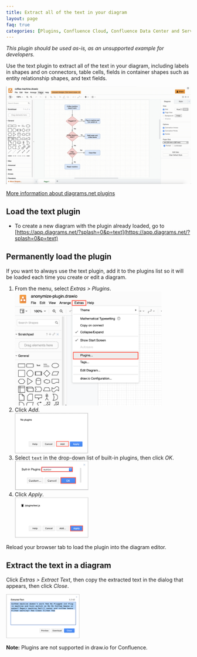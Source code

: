 ```yaml
---
title: Extract all of the text in your diagram
layout: page
faq: true
categories: [Plugins, Confluence Cloud, Confluence Data Center and Server]
---
```


_This plugin should be used as-is, as an unsupported example for developers._

Use the text plugin to extract all of the text in your diagram, including labels in shapes and on connectors, table cells, fields in container shapes such as entity relationship shapes, and text fields.

[<img src="/assets/img/blog/text-plugin.gif" style="max-width:100%;height:auto;" alt="Use the text plugin to extract all of the text in your diagram quickly and easily">](https://app.diagrams.net/?highlight=0000ff&edit=_blank&p=text&layers=1&nav=1&title=coffee-machine.drawio#R7VpLc9s2EP4tPWjaHpIRSUmmjrVi5TFpxxP3kfYGgiCJCAQ0ICjZ%2BfVdPCiSIi1Rrh07tX3wAMvFAtj98O0Co1GwyK%2FfSrTOfhUxYSN%2FHF%2BPgjcj35%2FPzuC%2FFtxYwXQ%2Bs4JU0tiKvFpwRb8SJxw7aUljUrQUlRBM0XVbiAXnBKuWDEkptm21RLD2rGuUko7gCiPWlf5FY5VZaeif1fJ3hKZZNbM3m9svOaqU3U6KDMVi2xAFF6NgIYVQtpVfLwjTvqv8Ysctb%2Fm6W5gkXA0ZwLMPEb72L9%2BzD59XX%2FGf%2F6j88ytnZYNY6TbsFqtuKg9IUfKYaCPjUXCeqZxB04PmF6LUjYsYKpUAkZAqE6ngiH0UYu30EsGVU%2FN0n%2FD4Fx0Z6EdM4JUVLSljbg7oOf0QeoWSYrVzvjaw86RWZigi7BzhVWoWuhBMSPjEBSfaVAzRdHupF3dRS8%2B7bnQ%2BKUQpMTngO%2BcqhWRK1AG9qdXTS2lM4IL0loicKHkDCpIwpOimDTzk8Jvu9OoQQ8NF%2BYSI%2B52IL0SSEGIgizPKdSsWpOA%2FKmhthVwdgIQOxzajilytkXHWFligDZNm%2BGHb5ylDReGCdyS2CWCiCujID2JEwgTvhjW%2BzHBIouRQNDdEKnJ90P%2FV15k7sI6xJq67rY%2B%2FV53prHH0K717j1jQidjfwIgvx3TgMZ0OPKbzgcfUwaKCwOBT6yxdCspVQwUOXwHr2gfJbsK742bSwc1vogOb457%2FroH18LCZnQYb78nDZtqBzSUr0xQQAAP5KFh2qScTeVQWx1NBm9wBFkuUU6Y9846wDVEUo56EgRhNYd43GGJIZD8iYErKU%2BjN6t7vBoFwDDqJJAkxwb2JJAqnk%2Bn4nhLJWTuReEFPJhn3ZJLw9Ewioi%2B6%2BvXH5jjUYbMxa6Z2xHUgVSm1uNhShTNoCG6nPIiMWWO7DknPpSgI%2FL1YTh%2BuKoCuC%2BcJp%2FZsCNl%2F11T%2BkDWCN7SWr%2Bj7KN073IxfB%2FDXgs7TLxzCl8LhP2BpPhRK3v%2Btcph3cLO7WkYE8ULnGak5E5k8%2FlJI3LGQ8PuSzwMWEp%2FIGlHZrCK00fccNl1iRQV35pfgLUYV1bdTWJsBjJAp4rTQGFAZMfB1xmwhspZiQ2NTmGgVkq%2BFRGbzuPMscbRA8cYNPz6zCmX%2F2WLqfbMKpR8ziQWAPexVuPEeIfQD6Q%2BDFzAAQ829ozICuUJDhmyIobQcYCGRniUqKYvLtTV4bmwbS1cECztxuY4EkrqZSJHXcNSOeK1XkViZNFg0%2F7mZDTIEUYa7knrdC%2F2FEWQWioqVATYma72Jap1CxmbRuTDWfiohIXDFbn74eQiUvecL5f1i2z97VCgvDQ4NCiU3ycFlro8CIxPwfjUwYpYGkS7cFcuBjpFEvcrsiSgs%2B3GC5O67goTj8GYFjgJfDwGOfxg4Q1Ps42S6sB35IOxGPryfRHenW5b38hb7bWpjf2Bt%2FBjXrFrHze7v8VUQ7MHR%2BsWNOsXQfM%2BQdVzH0PECvo%2FXFpC%2F%2BC7P3lrUVbSGjXKk6QjrkSYx66KNl3lkNCxh0dzUfxFJbN6jytAbiYsqMUauDmTAPbHOvQuAOzLLS5olpFHWQLHzuBG5zf00cWaNieO0OLnHfPoUkuJk%2FMReoLzuw3EfN576btDLjz08etvtsMuFR%2Bhvn1d7iLdBtXfnwuFvTpOBZPgEHpigW%2F%2BiwarXPwsJLv4F)

[More information about diagrams.net plugins](/doc/faq/plugins.html)

## Load the text plugin

* To create a new diagram with the plugin already loaded, go to [https://app.diagrams.net/?splash=0&p=text](https://app.diagrams.net/?splash=0&p=text)

## Permanently load the plugin

If you want to always use the text plugin, add it to the plugins list so it will be loaded each time you create or edit a diagram.

1. From the menu, select _Extras > Plugins_.
<br /><img src="/assets/img/blog/extras-plugins.png" style="width=100%;max-width:400px;height:auto;" alt="Open the plugins list">
2. Click _Add_.
<br /><img src="/assets/img/blog/add-plugin.png" style="width=100%;max-width:200px;height:auto;" alt="Add a new plugin">
3. Select ``text`` in the drop-down list of built-in plugins, then click _OK_.
<br /><img src="/assets/img/blog/add-number-plugin.png" style="width=100%;max-width:200px;height:auto;" alt="Add the text plugin">
4. Click _Apply_.
<br /><img src="/assets/img/blog/add-text-plugin-apply.png" style="width=100%;max-width:200px;height:auto;" alt="Add the text plugin">

Reload your browser tab to load the plugin into the diagram editor.

## Extract the text in a diagram

Click _Extras > Extract Text_, then copy the extracted text in the dialog that appears, then click _Close_.

<img src="/assets/img/blog/extracted-text.png" style="width=100%;max-width:200px;height:auto;" alt="Copy the extracted text in the dialog">

**Note:** Plugins are not supported in draw.io for Confluence.
